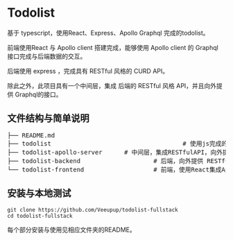 # Todolist

基于 typescript，使用React、Express、Apollo Graphql 完成的todolist。

前端使用React 与 Apollo client 搭建完成，能够使用 Apollo client 的 Graphql 接口完成与后端数据的交互。

后端使用 express ，完成具有 RESTful 风格的 CURD API。

除此之外，此项目具有一个中间层，集成 后端的 RESTful 风格 API，并且向外提供 Graphql的接口。

## 文件结构与简单说明

<pre>
├── README.md
├── todolist									# 使用js完成的纯React项目
├── todolist-apollo-server		# 中间层，集成RESTfulAPI，向外提供Graphql接口
├── todolist-backend					# 后端，向外提供 RESTful风格API
└── todolist-frontend					# 前端，使用React集成Apollo-client完成用户前端界面
</pre>

## 安装与本地测试
```shell
git clone https://github.com/Veeupup/todolist-fullstack
cd todolist-fullstack
```

每个部分安装与使用见相应文件夹的README。